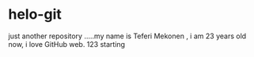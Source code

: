 # helo-git
just another repository
.....my name is Teferi Mekonen  , i am 23 years old now, i love GitHub web.
123 starting
